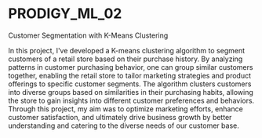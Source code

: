 # PRODIGY_ML_02
Customer Segmentation with K-Means Clustering

In this project, I've developed a K-means clustering algorithm to segment customers of a retail store based on their purchase history. By analyzing patterns in customer purchasing behavior, one can group similar customers together, enabling the retail store to tailor marketing strategies and product offerings to specific customer segments. The algorithm clusters customers into diverse groups based on similarities in their purchasing habits, allowing the store to gain insights into different customer preferences and behaviors. Through this project, my aim was to optimize marketing efforts, enhance customer satisfaction, and ultimately drive business growth by better understanding and catering to the diverse needs of our customer base.






